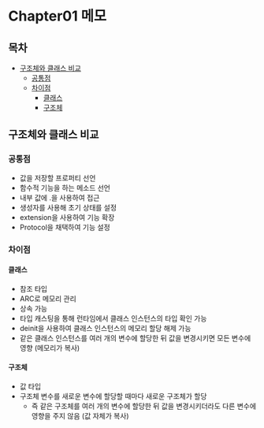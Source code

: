 # Chapter01 메모

## 목차
- [구조체와 클래스 비교](#구조체와-클래스-비교)
  + [공통점](#공통점)
  + [차이점](#차이점)
    * [클래스](#클래스)
    * [구조체](#구조체)

## 구조체와 클래스 비교
### 공통점
- 값을 저장할 프로퍼티 선언
- 함수적 기능을 하는 메소드 선언
- 내부 값에 .을 사용하여 접근
- 생성자를 사용해 초기 상태를 설정
- extension을 사용하여 기능 확장
- Protocol을 채택하여 기능 설정

### 차이점
#### 클래스
- 참조 타입
- ARC로 메모리 관리
- 상속 가능
- 타입 캐스팅을 통해 런타임에서 클래스 인스턴스의 타입 확인 가능
- deinit을 사용하여 클래스 인스턴스의 메모리 할당 해제 가능
- 같은 클래스 인스턴스를 여러 개의 변수에 할당한 뒤 값을 변경시키면 모든 변수에 영향 (메모리가 복사)

#### 구조체
- 값 타입
- 구조체 변수를 새로운 변수에 할당할 때마다 새로운 구조체가 할당
  + 즉 같은 구조체를 여러 개의 변수에 할당한 뒤 값을 변경시키더라도 다른 변수에 영향을 주지 않음 (값 자체가 복사)